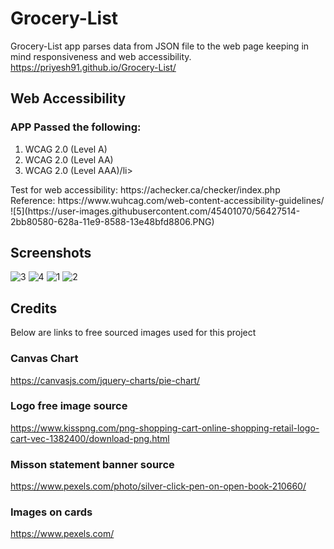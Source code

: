 # Grocery-List
Grocery-List app parses data from JSON file to the web page keeping in mind responsiveness and web accessibility.
https://priyesh91.github.io/Grocery-List/

## Web Accessibility
### APP Passed the following:
<ol>
<li>WCAG 2.0 (Level A)</li>
<li>WCAG 2.0 (Level AA)</li>
<li>WCAG 2.0 (Level AAA)/li>
</ol>
Test for web accessibility: https://achecker.ca/checker/index.php 
<br/>
Reference: https://www.wuhcag.com/web-content-accessibility-guidelines/ 
<br/>
![5](https://user-images.githubusercontent.com/45401070/56427514-2bb80580-628a-11e9-8588-13e48bfd8806.PNG)


## Screenshots

![3](https://user-images.githubusercontent.com/45401070/56427056-7769af80-6288-11e9-8104-2ebf65d27dd2.PNG)
![4](https://user-images.githubusercontent.com/45401070/56427057-7769af80-6288-11e9-8f65-ae199a55d976.PNG)
![1](https://user-images.githubusercontent.com/45401070/56427054-76d11900-6288-11e9-8de2-d6ba7edacfe4.PNG)
![2](https://user-images.githubusercontent.com/45401070/56427055-76d11900-6288-11e9-840d-8d97cef3811f.PNG)

## Credits
Below are links to free sourced images used for this project
### Canvas Chart
https://canvasjs.com/jquery-charts/pie-chart/
### Logo free image source
https://www.kisspng.com/png-shopping-cart-online-shopping-retail-logo-cart-vec-1382400/download-png.html
### Misson statement banner source
https://www.pexels.com/photo/silver-click-pen-on-open-book-210660/
### Images on cards
https://www.pexels.com/

